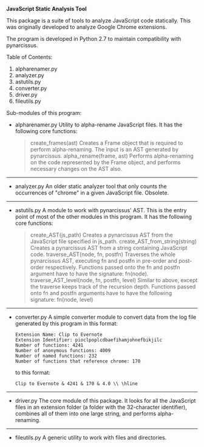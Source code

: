 **JavaScript Static Analysis Tool**

This package is a suite of tools to analyze JavaScript code statically. This 
was originally developed to analyze Google Chrome extensions.

The program is developed in Python 2.7 to maintain compatibility with 
pynarcissus.

Table of Contents:  

1.  alpharenamer.py  
2.  analyzer.py  
3.  astutils.py  
4.  converter.py  
5.  driver.py  
6.  fileutils.py  

Sub-modules of this program:

- 	alpharenamer.py
	Utility to alpha-rename JavaScript files. It has the following core 
	functions:
	
	>	create_frames(ast)
		Creates a Frame object that is required to perform alpha-renaming. 
		The input is an AST generated by pynarcissus.
	> 	alpha_rename(frame, ast)
		Performs alpha-renaming on the code represented by the Frame object,
		and performs necessary changes on the AST also.

-------------------------------------------------------------------------------

-	analyzer.py
	An older static analyzer tool that only counts the occurrences of "chrome"
	in a given JavaScript file. Obsolete.

-------------------------------------------------------------------------------

-	astutils.py
	A module to work with pynarcissus' AST. This is the entry point of most of
	the other modules in this program. It has the following core functions:
	
	> 	create_AST(js_path)
		Creates a pynarcissus AST from the JavaScript file specified in 
		js_path.
	>	create_AST_from_string(string)
		Creates a pynarcissus AST from a string containing JavaScript code.
	> 	traverse_AST(node, fn, postfn)
		Traverses the whole pynarcissus AST, executing fn and postfn in 
		pre-order and post-order respectively. Functions passed onto the fn 
		and postfn argument have to have the signature: fn(node). 
	> 	traverse_AST_level(node, fn, postfn, level)
		Similar to above, except the traverse keeps track of the recursion 
		depth. Functions passed onto fn and postfn arguments have to have the 
		following signature: fn(node, level)

-------------------------------------------------------------------------------

-	converter.py
	A simple converter module to convert data from the log file generated by 
	this program in this format:
	
	    Extension Name: Clip to Evernote
	    Extension Identifier: pioclpoplcdbaefihamjohnefbikjilc
		Number of functions: 4241
		Number of anonymous functions: 4009
		Number of named functions: 232
		Number of functions that reference chrome: 170
	
	to this format:
	
		Clip to Evernote & 4241 & 170 & 4.0 \\ \hline

-------------------------------------------------------------------------------

-	driver.py
	The core module of this package. It looks for all the JavaScript files in 
	an extension folder (a folder with the 32-character identifier), combines 
	all of them into one large string, and performs alpha-renaming.
	
-------------------------------------------------------------------------------
	
-	fileutils.py
	A generic utility to work with files and directories.